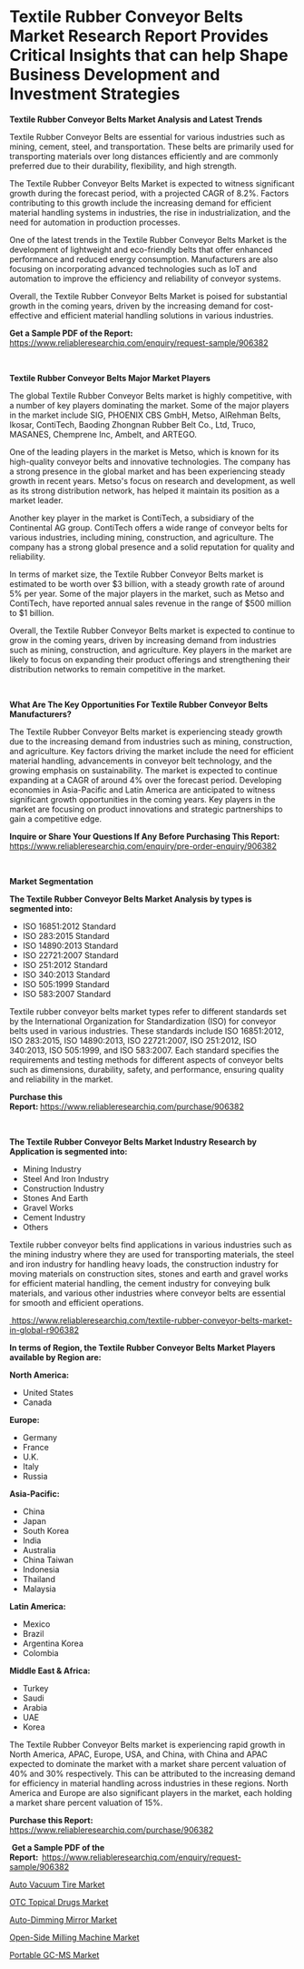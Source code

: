 <p><h1>Textile Rubber Conveyor Belts Market Research Report Provides Critical Insights that can help Shape Business Development and Investment Strategies</h1></p><p><strong>Textile Rubber Conveyor Belts Market Analysis and Latest Trends</strong></p>
<p><p>Textile Rubber Conveyor Belts are essential for various industries such as mining, cement, steel, and transportation. These belts are primarily used for transporting materials over long distances efficiently and are commonly preferred due to their durability, flexibility, and high strength.</p><p>The Textile Rubber Conveyor Belts Market is expected to witness significant growth during the forecast period, with a projected CAGR of 8.2%. Factors contributing to this growth include the increasing demand for efficient material handling systems in industries, the rise in industrialization, and the need for automation in production processes.</p><p>One of the latest trends in the Textile Rubber Conveyor Belts Market is the development of lightweight and eco-friendly belts that offer enhanced performance and reduced energy consumption. Manufacturers are also focusing on incorporating advanced technologies such as IoT and automation to improve the efficiency and reliability of conveyor systems.</p><p>Overall, the Textile Rubber Conveyor Belts Market is poised for substantial growth in the coming years, driven by the increasing demand for cost-effective and efficient material handling solutions in various industries.</p></p>
<p><strong>Get a Sample PDF of the Report:&nbsp;</strong> <a href="https://www.reliableresearchiq.com/enquiry/request-sample/906382">https://www.reliableresearchiq.com/enquiry/request-sample/906382</a></p>
<p>&nbsp;</p>
<p><strong>Textile Rubber Conveyor Belts Major Market Players</strong></p>
<p><p>The global Textile Rubber Conveyor Belts market is highly competitive, with a number of key players dominating the market. Some of the major players in the market include SIG, PHOENIX CBS GmbH, Metso, AlRehman Belts, Ikosar, ContiTech, Baoding Zhongnan Rubber Belt Co., Ltd, Truco, MASANES, Chemprene Inc, Ambelt, and ARTEGO.</p><p>One of the leading players in the market is Metso, which is known for its high-quality conveyor belts and innovative technologies. The company has a strong presence in the global market and has been experiencing steady growth in recent years. Metso's focus on research and development, as well as its strong distribution network, has helped it maintain its position as a market leader.</p><p>Another key player in the market is ContiTech, a subsidiary of the Continental AG group. ContiTech offers a wide range of conveyor belts for various industries, including mining, construction, and agriculture. The company has a strong global presence and a solid reputation for quality and reliability.</p><p>In terms of market size, the Textile Rubber Conveyor Belts market is estimated to be worth over $3 billion, with a steady growth rate of around 5% per year. Some of the major players in the market, such as Metso and ContiTech, have reported annual sales revenue in the range of $500 million to $1 billion.</p><p>Overall, the Textile Rubber Conveyor Belts market is expected to continue to grow in the coming years, driven by increasing demand from industries such as mining, construction, and agriculture. Key players in the market are likely to focus on expanding their product offerings and strengthening their distribution networks to remain competitive in the market.</p></p>
<p>&nbsp;</p>
<p><strong>What Are The Key Opportunities For Textile Rubber Conveyor Belts Manufacturers?</strong></p>
<p><p>The Textile Rubber Conveyor Belts market is experiencing steady growth due to the increasing demand from industries such as mining, construction, and agriculture. Key factors driving the market include the need for efficient material handling, advancements in conveyor belt technology, and the growing emphasis on sustainability. The market is expected to continue expanding at a CAGR of around 4% over the forecast period. Developing economies in Asia-Pacific and Latin America are anticipated to witness significant growth opportunities in the coming years. Key players in the market are focusing on product innovations and strategic partnerships to gain a competitive edge.</p></p>
<p><strong>Inquire or Share Your Questions If Any Before Purchasing This Report:</strong> <a href="https://www.reliableresearchiq.com/enquiry/pre-order-enquiry/906382">https://www.reliableresearchiq.com/enquiry/pre-order-enquiry/906382</a></p>
<p>&nbsp;</p>
<p><strong>Market Segmentation</strong></p>
<p><strong>The Textile Rubber Conveyor Belts Market Analysis by types is segmented into:</strong></p>
<p><ul><li>ISO 16851:2012 Standard</li><li>ISO 283:2015 Standard</li><li>ISO 14890:2013 Standard</li><li>ISO 22721:2007 Standard</li><li>ISO 251:2012 Standard</li><li>ISO 340:2013 Standard</li><li>ISO 505:1999 Standard</li><li>ISO 583:2007 Standard</li></ul></p>
<p><p>Textile rubber conveyor belts market types refer to different standards set by the International Organization for Standardization (ISO) for conveyor belts used in various industries. These standards include ISO 16851:2012, ISO 283:2015, ISO 14890:2013, ISO 22721:2007, ISO 251:2012, ISO 340:2013, ISO 505:1999, and ISO 583:2007. Each standard specifies the requirements and testing methods for different aspects of conveyor belts such as dimensions, durability, safety, and performance, ensuring quality and reliability in the market.</p></p>
<p><strong>Purchase this Report:&nbsp;</strong><a href="https://www.reliableresearchiq.com/purchase/906382">https://www.reliableresearchiq.com/purchase/906382</a></p>
<p>&nbsp;</p>
<p><strong>The Textile Rubber Conveyor Belts Market Industry Research by Application is segmented into:</strong></p>
<p><ul><li>Mining Industry</li><li>Steel And Iron Industry</li><li>Construction Industry</li><li>Stones And Earth</li><li>Gravel Works</li><li>Cement Industry</li><li>Others</li></ul></p>
<p><p>Textile rubber conveyor belts find applications in various industries such as the mining industry where they are used for transporting materials, the steel and iron industry for handling heavy loads, the construction industry for moving materials on construction sites, stones and earth and gravel works for efficient material handling, the cement industry for conveying bulk materials, and various other industries where conveyor belts are essential for smooth and efficient operations.</p></p>
<p><a href="https://www.reliableresearchiq.com/textile-rubber-conveyor-belts-market-in-global-r906382">&nbsp;https://www.reliableresearchiq.com/textile-rubber-conveyor-belts-market-in-global-r906382</a></p>
<p><strong>In terms of Region, the Textile Rubber Conveyor Belts Market Players available by Region are:</strong></p>
<p>
    <p> <strong> North America: </strong>
        <ul>
            <li>United States</li>
            <li>Canada</li>
        </ul>
        </p> 
    <p> <strong> Europe: </strong>
        <ul>
            <li>Germany</li>
            <li>France</li>
            <li>U.K.</li>
            <li>Italy</li>
            <li>Russia</li>
        </ul>
        </p> 
    <p> <strong> Asia-Pacific: </strong>
        <ul>
            <li>China</li>
            <li>Japan</li>
            <li>South Korea</li>
            <li>India</li>
            <li>Australia</li>
            <li>China Taiwan</li>
            <li>Indonesia</li>
            <li>Thailand</li>
            <li>Malaysia</li>
        </ul>
        </p> 
    <p> <strong> Latin America: </strong>
        <ul>
            <li>Mexico</li>
            <li>Brazil</li>
            <li>Argentina Korea</li>
            <li>Colombia</li>
        </ul>
        </p> 
    <p> <strong> Middle East & Africa: </strong>
        <ul>
            <li>Turkey</li>
            <li>Saudi</li>
            <li>Arabia</li>
            <li>UAE</li>
            <li>Korea</li>
        </ul>
    </p>
    </p>
<p><p>The Textile Rubber Conveyor Belts market is experiencing rapid growth in North America, APAC, Europe, USA, and China, with China and APAC expected to dominate the market with a market share percent valuation of 40% and 30% respectively. This can be attributed to the increasing demand for efficiency in material handling across industries in these regions. North America and Europe are also significant players in the market, each holding a market share percent valuation of 15%.</p></p>
<p><strong>Purchase this Report: </strong><a href="https://www.reliableresearchiq.com/purchase/906382">https://www.reliableresearchiq.com/purchase/906382</a></p>
<p>&nbsp;<strong>Get a Sample PDF of the Report:&nbsp;&nbsp;</strong><a href="https://www.reliableresearchiq.com/enquiry/request-sample/906382">https://www.reliableresearchiq.com/enquiry/request-sample/906382</a></p>
<p><strong></strong></p>
<p><p><a href="https://www.linkedin.com/pulse/auto-vacuum-tire-market-size-growth-trends-statistics-forecasts-8j4we?trackingId=pMoTCXW6OwhS9H0muCmXVw%3D%3D">Auto Vacuum Tire Market</a></p><p><a href="https://www.linkedin.com/pulse/otc-topical-drugs-market-size-share-analysis-growth-trends-xgntf?trackingId=UsR3%2Bp%2FRmgIcPim0HS0e%2Fg%3D%3D">OTC Topical Drugs Market</a></p><p><a href="https://www.linkedin.com/pulse/auto-dimming-mirror-market-size-growth-trends-statistics-forecasts-wuxye?trackingId=F5obG2sK9brGPB1SL5m47w%3D%3D">Auto-Dimming Mirror Market</a></p><p><a href="https://www.linkedin.com/pulse/global-open-side-milling-machine-market-trends-insights-growth-ou9ff?trackingId=VYLrzD%2BWXSZxG4jvQpticA%3D%3D">Open-Side Milling Machine Market</a></p><p><a href="https://www.linkedin.com/pulse/portable-gc-ms-market-global-trends-forecast-2024-2031-hannibex-p8epf?trackingId=B8V9Il3lYTypax5vNvEk0w%3D%3D">Portable GC-MS Market</a></p></p>
